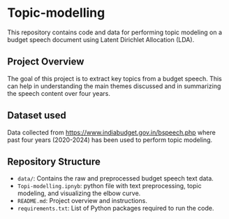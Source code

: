 # Topic-modelling


This repository contains code and data for performing topic modeling on a budget speech document using Latent Dirichlet Allocation (LDA).

## Project Overview

The goal of this project is to extract key topics from a budget speech. This can help in understanding the main themes discussed and in summarizing the speech content over four
years.

## Dataset used

Data collected from https://www.indiabudget.gov.in/bspeech.php where past four years (2020-2024) has been used to perform topic modeling.

## Repository Structure

- `data/`: Contains the raw and preprocessed budget speech text data.
- `Topi-modelling.ipnyb`: python file with text preprocessing, topic modeling, and visualizing the elbow curve.
- `README.md`: Project overview and instructions.
- `requirements.txt`: List of Python packages required to run the code.


